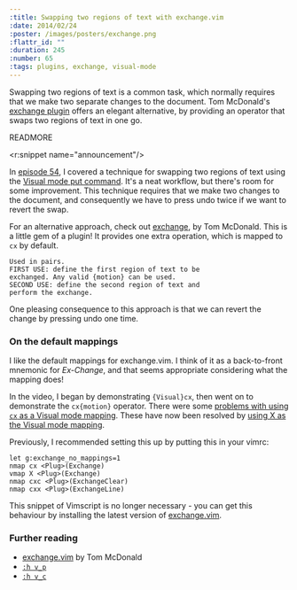 ```yaml
--- 
:title: Swapping two regions of text with exchange.vim
:date: 2014/02/24
:poster: /images/posters/exchange.png
:flattr_id: ""
:duration: 245
:number: 65
:tags: plugins, exchange, visual-mode
---
```


Swapping two regions of text is a common task, which normally requires that we make two separate changes to the document.
Tom McDonald's [exchange plugin][exchange] offers an elegant alternative, by providing an operator that swaps two regions of text in one go.

[exchange]: https://github.com/tommcdo/vim-exchange


READMORE

<r:snippet name="announcement"/>

In [episode 54](/e/54), I covered a technique for swapping two regions of text using the [Visual mode put command][v_p]. It's a neat workflow, but there's room for some improvement.
This technique requires that we make two changes to the document, and consequently we have to press undo twice if we want to revert the swap.

For an alternative approach, check out [exchange][], by Tom McDonald. This is a little gem of a plugin! It provides one extra operation, which is mapped to `cx` by default.

    Used in pairs.
    FIRST USE: define the first region of text to be
    exchanged. Any valid {motion} can be used.
    SECOND USE: define the second region of text and
    perform the exchange.

One pleasing consequence to this approach is that we can revert the change by pressing undo one time.

### On the default mappings

I like the default mappings for exchange.vim. I think of it as a back-to-front mnemonic for *Ex-Change*, and that seems appropriate considering what the mapping does!

In the video, I began by demonstrating `{Visual}cx`, then went on to demonstrate the `cx{motion}` operator. There were some [problems with using `cx` as a Visual mode mapping][14]. These have now been resolved by [using X as the Visual mode mapping][20].

Previously, I recommended setting this up by putting this in your vimrc:

    let g:exchange_no_mappings=1
    nmap cx <Plug>(Exchange)
    vmap X <Plug>(Exchange)
    nmap cxc <Plug>(ExchangeClear)
    nmap cxx <Plug>(ExchangeLine)

This snippet of Vimscript is no longer necessary - you can get this behaviour by installing the latest version of [exchange.vim][exchange].

### Further reading

* [exchange.vim][exchange] by Tom McDonald
* [`:h v_p`][v_p]
* [`:h v_c`][v_c]

[exchange]: https://github.com/tommcdo/vim-exchange
[v_c]: http://vimdoc.sourceforge.net/htmldoc/change.html#v_c
[v_p]: http://vimdoc.sourceforge.net/htmldoc/change.html#v_p
[14]: https://github.com/tommcdo/vim-exchange/issues/14
[20]: https://github.com/tommcdo/vim-exchange/pull/20
